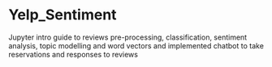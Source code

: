 # Yelp_Sentiment
Jupyter intro guide to reviews pre-processing, classification, sentiment analysis, topic modelling and word vectors and implemented chatbot to take reservations and responses to reviews
